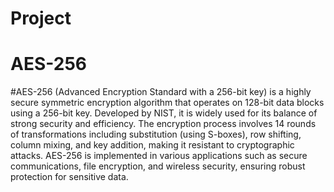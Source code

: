 # Project
# AES-256
#AES-256 (Advanced Encryption Standard with a 256-bit key) is a highly secure symmetric encryption algorithm that operates on 128-bit data blocks using a 256-bit key. Developed by NIST, it is widely used for its balance of strong security and efficiency. The encryption process involves 14 rounds of transformations including substitution (using S-boxes), row shifting, column mixing, and key addition, making it resistant to cryptographic attacks. AES-256 is implemented in various applications such as secure communications, file encryption, and wireless security, ensuring robust protection for sensitive data.
